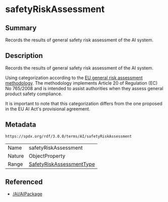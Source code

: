 <!-- Automatically generated by spec-parser v2.1.0 on 2024-06-17T10:36:57.838737+00:00 -->
<!-- SPDX-License-Identifier: Community-Spec-1.0 -->

# safetyRiskAssessment

## Summary

Records the results of general safety risk assessment of the AI system.


## Description

Records the results of general safety risk assessment of the AI system.

Using categorization according to the
[EU general risk assessment methodology](https://ec.europa.eu/docsroom/documents/17107).
The methodology implements Article 20 of Regulation (EC) No 765/2008 and is
intended to assist authorities when they assess general product safety
compliance.

It is important to note that this categorization differs from the one proposed
in the EU AI Act's provisional agreement.


## Metadata

`https://spdx.org/rdf/3.0.0/terms/AI/safetyRiskAssessment`


| | |
|---|---|
| Name | safetyRiskAssessment |
| Nature | ObjectProperty |
| Range | [SafetyRiskAssessmentType](../Vocabularies/SafetyRiskAssessmentType.md) |




## Referenced

- [/AI/AIPackage](../../AI/Classes/AIPackage.md)

